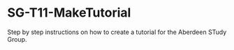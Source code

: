 # SG-T11-MakeTutorial

Step by step instructions on how to create a tutorial for the Aberdeen STudy Group.
